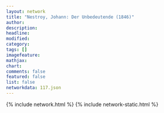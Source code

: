 ```yaml
---
layout: network
title: "Nestroy, Johann: Der Unbedeutende (1846)"
author:
description:
headline:
modified:
category:
tags: []
imagefeature: 
mathjax: 
chart: 
comments: false
featured: false
list: false
networkdata: 117.json
---
```

{% include network.html %}
{% include network-static.html %}
